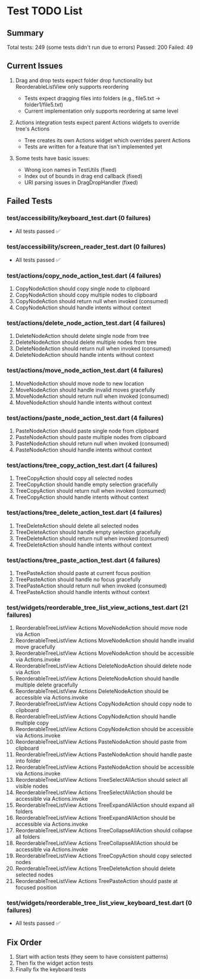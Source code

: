 # Test TODO List

## Summary
Total tests: 249 (some tests didn't run due to errors)
Passed: 200
Failed: 49

## Current Issues
1. Drag and drop tests expect folder drop functionality but ReorderableListView only supports reordering
   - Tests expect dragging files into folders (e.g., file5.txt → folder1/file5.txt)
   - Current implementation only supports reordering at same level
   
2. Actions integration tests expect parent Actions widgets to override tree's Actions
   - Tree creates its own Actions widget which overrides parent Actions
   - Tests are written for a feature that isn't implemented yet
   
3. Some tests have basic issues:
   - Wrong icon names in TestUtils (fixed)
   - Index out of bounds in drag end callback (fixed)
   - URI parsing issues in DragDropHandler (fixed)

## Failed Tests

### test/accessibility/keyboard_test.dart (0 failures)
- All tests passed ✅

### test/accessibility/screen_reader_test.dart (0 failures)
- All tests passed ✅

### test/actions/copy_node_action_test.dart (4 failures)
1. CopyNodeAction should copy single node to clipboard
2. CopyNodeAction should copy multiple nodes to clipboard
3. CopyNodeAction should return null when invoked (consumed)
4. CopyNodeAction should handle intents without context

### test/actions/delete_node_action_test.dart (4 failures)
1. DeleteNodeAction should delete single node from tree
2. DeleteNodeAction should delete multiple nodes from tree
3. DeleteNodeAction should return null when invoked (consumed)
4. DeleteNodeAction should handle intents without context

### test/actions/move_node_action_test.dart (4 failures)
1. MoveNodeAction should move node to new location
2. MoveNodeAction should handle invalid moves gracefully
3. MoveNodeAction should return null when invoked (consumed)
4. MoveNodeAction should handle intents without context

### test/actions/paste_node_action_test.dart (4 failures)
1. PasteNodeAction should paste single node from clipboard
2. PasteNodeAction should paste multiple nodes from clipboard
3. PasteNodeAction should return null when invoked (consumed)
4. PasteNodeAction should handle intents without context

### test/actions/tree_copy_action_test.dart (4 failures)
1. TreeCopyAction should copy all selected nodes
2. TreeCopyAction should handle empty selection gracefully
3. TreeCopyAction should return null when invoked (consumed)
4. TreeCopyAction should handle intents without context

### test/actions/tree_delete_action_test.dart (4 failures)
1. TreeDeleteAction should delete all selected nodes
2. TreeDeleteAction should handle empty selection gracefully
3. TreeDeleteAction should return null when invoked (consumed)
4. TreeDeleteAction should handle intents without context

### test/actions/tree_paste_action_test.dart (4 failures)
1. TreePasteAction should paste at current focus position
2. TreePasteAction should handle no focus gracefully
3. TreePasteAction should return null when invoked (consumed)
4. TreePasteAction should handle intents without context

### test/widgets/reorderable_tree_list_view_actions_test.dart (21 failures)
1. ReorderableTreeListView Actions MoveNodeAction should move node via Action
2. ReorderableTreeListView Actions MoveNodeAction should handle invalid move gracefully
3. ReorderableTreeListView Actions MoveNodeAction should be accessible via Actions.invoke
4. ReorderableTreeListView Actions DeleteNodeAction should delete node via Action
5. ReorderableTreeListView Actions DeleteNodeAction should handle multiple delete gracefully
6. ReorderableTreeListView Actions DeleteNodeAction should be accessible via Actions.invoke
7. ReorderableTreeListView Actions CopyNodeAction should copy node to clipboard
8. ReorderableTreeListView Actions CopyNodeAction should handle multiple copy
9. ReorderableTreeListView Actions CopyNodeAction should be accessible via Actions.invoke
10. ReorderableTreeListView Actions PasteNodeAction should paste from clipboard
11. ReorderableTreeListView Actions PasteNodeAction should handle paste into folder
12. ReorderableTreeListView Actions PasteNodeAction should be accessible via Actions.invoke
13. ReorderableTreeListView Actions TreeSelectAllAction should select all visible nodes
14. ReorderableTreeListView Actions TreeSelectAllAction should be accessible via Actions.invoke
15. ReorderableTreeListView Actions TreeExpandAllAction should expand all folders
16. ReorderableTreeListView Actions TreeExpandAllAction should be accessible via Actions.invoke
17. ReorderableTreeListView Actions TreeCollapseAllAction should collapse all folders
18. ReorderableTreeListView Actions TreeCollapseAllAction should be accessible via Actions.invoke
19. ReorderableTreeListView Actions TreeCopyAction should copy selected nodes
20. ReorderableTreeListView Actions TreeDeleteAction should delete selected nodes
21. ReorderableTreeListView Actions TreePasteAction should paste at focused position

### test/widgets/reorderable_tree_list_view_keyboard_test.dart (0 failures)
- All tests passed ✅

## Fix Order
1. Start with action tests (they seem to have consistent patterns)
2. Then fix the widget action tests
3. Finally fix the keyboard tests